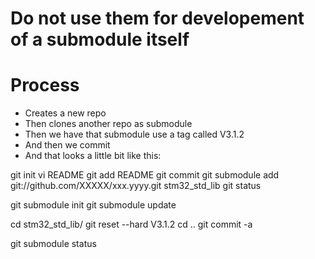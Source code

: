 
# **Do not use them for developement of a submodule itself**

# Process
* Creates a new repo
* Then clones another repo as submodule
* Then we have that submodule use a tag called V3.1.2
* And then we commit
* And that looks a little bit like this:

git init 
vi README
git add README
git commit 
git submodule add git://github.com/XXXXX/xxx.yyyy.git stm32_std_lib
git status

git submodule init
git submodule update

cd stm32_std_lib/
git reset --hard V3.1.2 
cd ..
git commit -a

git submodule status
